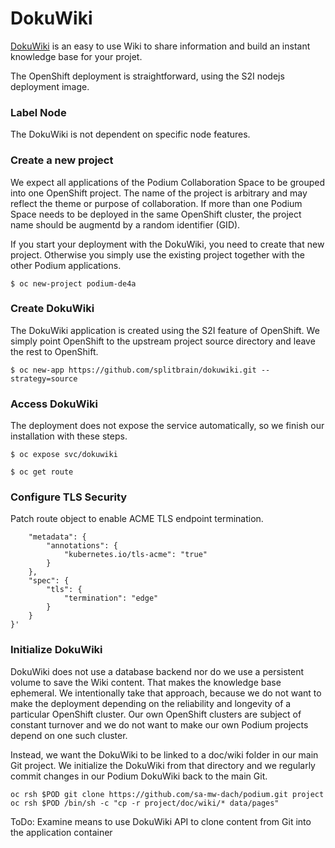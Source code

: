 # DokuWiki
[DokuWiki](https://www.dokuwiki.org/) is an easy to use Wiki to share information and build an instant knowledge base for your projet.

The OpenShift deployment is straightforward, using the S2I nodejs deployment image.

### Label Node
The DokuWiki is not dependent on specific node features.

### Create a new project

We expect all applications of the Podium Collaboration Space to be grouped into one OpenShift project. The name of the project is arbitrary and may reflect the theme or purpose of collaboration. If more than one Podium Space needs to be deployed in the same OpenShift cluster, the project name should be augmentd by a random identifier (GID).

If you start your deployment with the DokuWiki, you need to create that new project. Otherwise you simply use the existing project together with the other Podium applications.

```$ oc new-project podium-de4a```

### Create DokuWiki
The DokuWiki application is created using the S2I feature of OpenShift. We simply point OpenShift to the upstream project source directory and leave the rest to OpenShift.

```$ oc new-app https://github.com/splitbrain/dokuwiki.git --strategy=source```

### Access DokuWiki
The deployment does not expose the service automatically, so we finish our installation with these steps.

```$ oc expose svc/dokuwiki```

```$ oc get route```

### Configure TLS Security

Patch route object to enable ACME TLS endpoint termination.

```$ oc patch route dokuwiki -p '{
    "metadata": {
        "annotations": {
            "kubernetes.io/tls-acme": "true"
        }
    },
    "spec": {
        "tls": {
            "termination": "edge"
        }
    }
}'
```

### Initialize DokuWiki

DokuWiki does not use a database backend nor do we use a persistent volume to save the Wiki content. That makes the knowledge base ephemeral. We intentionally take that approach, because we do not want to make the deployment depending on the reliability and longevity of a particular OpenShift cluster. Our own OpenShift clusters are subject of constant turnover and we do not want to make our own Podium projects depend on one such cluster.

Instead, we want the DokuWiki to be linked to a doc/wiki folder in our main Git project. We initialize the DokuWiki from that directory and we regularly commit changes in our Podium DokuWiki back to the main Git.

```POD=dokuwiki-6d8d7cb575-bqdpk
oc rsh $POD git clone https://github.com/sa-mw-dach/podium.git project
oc rsh $POD /bin/sh -c "cp -r project/doc/wiki/* data/pages"
```

ToDo: Examine means to use DokuWiki API to clone content from Git into the application container

